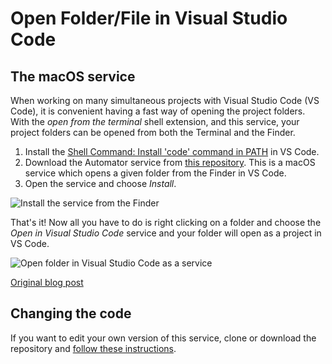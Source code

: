 # Open Folder/File in Visual Studio Code

## The macOS service

When working on many simultaneous projects with Visual Studio Code (VS Code), it is convenient having a fast way of opening the project folders. With the *open from the terminal* shell extension, and this service, your project folders can be opened from both the Terminal and the Finder.

1. Install the [Shell Command: Install 'code' command in PATH](https://code.visualstudio.com/docs/setup/mac) in VS Code.
2. Download the Automator service from [this repository](https://github.com/Sankra/OpenFolderInVSCode). This is a macOS service which opens a given folder from the Finder in VS Code.
3. Open the service and choose *Install*.

![Install the service from the Finder](http://hjerpbakk.com/img/open-in-vs-code/installation.jpg)

That's it! Now all you have to do is right clicking on a folder and choose the *Open in Visual Studio Code* service and your folder will open as a project in VS Code.

![Open folder in Visual Studio Code as a service](http://hjerpbakk.com/img/open-in-vs-code.jpg)

[Original blog post](http://hjerpbakk.com/blog/2017/01/29/open-folder-in-vs-code)

## Changing the code

If you want to edit your own version of this service, clone or download the repository and [follow these instructions](https://hjerpbakk.com/blog/2019/01/24/edit-an-automator-workflow).

